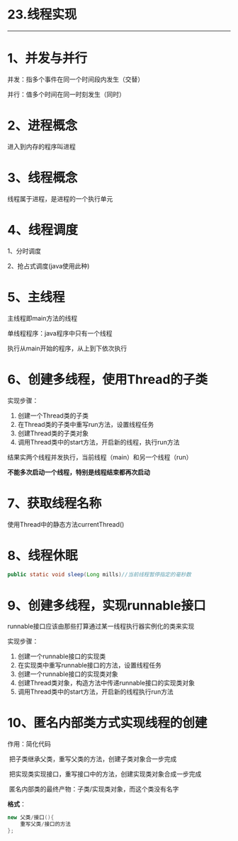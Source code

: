# 23.线程实现

------



# 1、并发与并行

并发：指多个事件在同一个时间段内发生（交替）

并行：值多个时间在同一时刻发生（同时）

# 2、进程概念

进入到内存的程序叫进程

# 3、线程概念

线程属于进程，是进程的一个执行单元

# 4、线程调度

1、分时调度

2、抢占式调度(java使用此种)

# 5、主线程

主线程即main方法的线程

单线程程序：java程序中只有一个线程

执行从main开始的程序，从上到下依次执行

# 6、创建多线程，使用Thread的子类

实现步骤：

1. 创建一个Thread类的子类
2. 在Thread类的子类中重写run方法，设置线程任务
3. 创建Thread类的子类对象
4. 调用Thread类中的start方法，开启新的线程，执行run方法

结果实两个线程并发执行，当前线程（main）和另一个线程（run）

**不能多次启动一个线程，特别是线程结束都再次启动**

# 7、获取线程名称

使用Thread中的静态方法currentThread()

# 8、线程休眠

```java
public static void sleep(Long mills)//当前线程暂停指定的毫秒数
```

# 9、创建多线程，实现runnable接口

runnable接口应该由那些打算通过某一线程执行器实例化的类来实现

实现步骤：

1. 创建一个runnable接口的实现类
2. 在实现类中重写runnable接口的方法，设置线程任务
3. 创建一个runnable接口的实现类对象
4. 创建Thread类对象，构造方法中传递runnable接口的实现类对象
5. 调用Thread类中的start方法，开启新的线程执行run方法

# 10、匿名内部类方式实现线程的创建

作用：简化代码

​		把子类继承父类，重写父类的方法，创建子类对象合一步完成

​		把实现类实现接口，重写接口中的方法，创建实现类对象合成一步完成

​		匿名内部类的最终产物：子类/实现类对象，而这个类没有名字

**格式**：

```java
new 父类/接口(){
	重写父类/接口的方法
};
```

